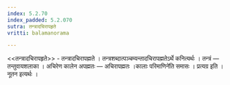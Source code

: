 ```yaml
---
index: 5.2.70
index_padded: 5.2.070
sutra: तन्त्रादचिरापहृते
vritti: balamanorama

---
```

<<तन्त्रादचिरापहृते>> - तन्त्रादचिरापह्मते । तन्त्रशब्दात्पञ्चम्यन्तादचिरापह्मतेऽर्थे कनित्यर्थः । तन्त्रं — तन्तुवायशलाका । अचिरेण कालेन अपह्मतः — अचिरापह्मतः ।कालाः परिमाणिने॑ति समासः । प्रत्यग्र इति । नूतन इत्यर्थः । 